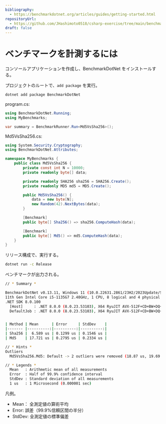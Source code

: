 ```yaml
---
bibliography: 
  - https://benchmarkdotnet.org/articles/guides/getting-started.html
repositoryUrl:
  - https://github.com/JHashimoto0518/csharp-exercise/tree/main/benchmark-sample
draft: false
---
```


# ベンチマークを計測するには

コンソールアプリケーションを作成し、BenchmarkDotNet をインストールする。

プロジェクトのルートで、`add package` を実行。

```bash
dotnet add package BenchmarkDotNet
```

program.cs:

```csharp
using BenchmarkDotNet.Running;
using MyBenchmarks;

var summary = BenchmarkRunner.Run<Md5VsSha256>();
```

Md5VsSha256.cs:

```csharp
using System.Security.Cryptography;
using BenchmarkDotNet.Attributes;

namespace MyBenchmarks {
    public class Md5VsSha256 {
        private const int N = 10000;
        private readonly byte[] data;

        private readonly SHA256 sha256 = SHA256.Create();
        private readonly MD5 md5 = MD5.Create();

        public Md5VsSha256() {
            data = new byte[N];
            new Random(42).NextBytes(data);
        }

        [Benchmark]
        public byte[] Sha256() => sha256.ComputeHash(data);

        [Benchmark]
        public byte[] Md5() => md5.ComputeHash(data);
    }
}
```

リリース構成で、実行する。

```bash
dotnet run -c Release
```

ベンチマークが出力される。

```bash
// * Summary *

BenchmarkDotNet v0.13.11, Windows 11 (10.0.22631.2861/23H2/2023Update/SunValley3)
11th Gen Intel Core i5-1135G7 2.40GHz, 1 CPU, 8 logical and 4 physical cores
.NET SDK 8.0.100
  [Host]     : .NET 8.0.0 (8.0.23.53103), X64 RyuJIT AVX-512F+CD+BW+DQ+VL+VBMI
  DefaultJob : .NET 8.0.0 (8.0.23.53103), X64 RyuJIT AVX-512F+CD+BW+DQ+VL+VBMI


| Method | Mean      | Error     | StdDev    |
|------- |----------:|----------:|----------:|
| Sha256 |  6.589 us | 0.1299 us | 0.1546 us |
| Md5    | 17.721 us | 0.2795 us | 0.2334 us |

// * Hints *
Outliers
  Md5VsSha256.Md5: Default -> 2 outliers were removed (18.87 us, 19.69 us)

// * Legends *
  Mean   : Arithmetic mean of all measurements
  Error  : Half of 99.9% confidence interval
  StdDev : Standard deviation of all measurements
  1 us   : 1 Microsecond (0.000001 sec)
```

凡例。

- Mean： 全測定値の算術平均
- Error: 誤差（99.9%信頼区間の半分）
- StdDev: 全測定値の標準偏差

